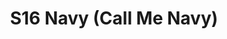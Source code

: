---
title: S16 Navy (Call Me Navy)
permalink: "/teams/s16-navy"
members:
- Jack Jackson - Captain
- John Boyd - Quarterback
- Andrew Allen
- Arash
- Austin Barvin
- Chord Bezerra
- Antonio Hardy
- Jeff Matarese
- Darryl Pilate
- Bill Sadler
- Mike Stefani
- Joseph Walker
teamid: 6353
name: S16 Navy
color: Call Me Navy
division: ''
---